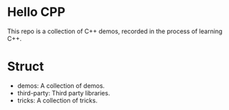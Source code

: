 ﻿
# Hello CPP

This repo is a collection of C++ demos, recorded in the process of learning C++.

# Struct

- demos: A collection of demos.
- third-party: Third party libraries.
- tricks: A collection of tricks.







